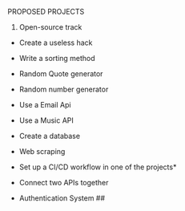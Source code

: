 PROPOSED PROJECTS
1. Open-source track
- Create a useless hack
- Write a sorting method
- Random Quote generator
- Random number generator

- Use a Email Api
- Use a Music API
- Create a database
- Web scraping
- Set up a CI/CD workflow in one of the projects*
- Connect two APIs together
- Authentication System ##